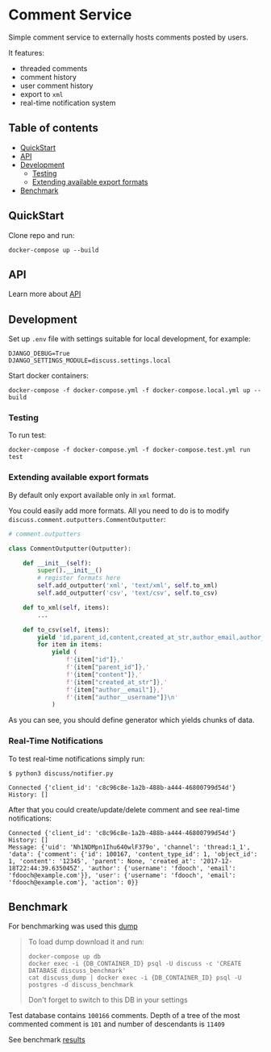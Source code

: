 # Comment Service

Simple comment service to externally hosts comments posted by users.

It features:
- threaded comments
- comment history
- user comment history
- export to `xml`
- real-time notification system


## Table of contents

* [QuickStart](#quickstart)
* [API](#api)
* [Development](#development)
  * [Testing](#testing)
  * [Extending available export formats](#extending-available-export-formats)
* [Benchmark](#benchmark)


## QuickStart

Clone repo and run:
```
docker-compose up --build
```


## API

Learn more about [API](docs/API.md)


## Development

Set up `.env` file with settings suitable for local development, for example:

```
DJANGO_DEBUG=True
DJANGO_SETTINGS_MODULE=discuss.settings.local
```

Start docker containers:
```
docker-compose -f docker-compose.yml -f docker-compose.local.yml up --build
```


### Testing

To run test:
```
docker-compose -f docker-compose.yml -f docker-compose.test.yml run test
```


### Extending available export formats

By default only export available only in `xml` format.

You could easily add more formats.
All you need to do is to modify `discuss.comment.outputters.CommentOutputter`:

```python
# comment.outputters

class CommentOutputter(Outputter):

    def __init__(self):
        super().__init__()
        # register formats here
        self.add_outputter('xml', 'text/xml', self.to_xml)
        self.add_outputter('csv', 'text/csv', self.to_csv)

    def to_xml(self, items):
        ...

    def to_csv(self, items):
        yield 'id,parent_id,content,created_at_str,author_email,author_username\n'
        for item in items:
            yield (
                f'{item["id"]},'
                f'{item["parent_id"]},'
                f'{item["content"]},'
                f'{item["created_at_str"]},'
                f'{item["author__email"]},'
                f'{item["author__username"]}\n'
            )

```

As you can see, you should define generator which yields chunks of data.


### Real-Time Notifications

To test real-time notifications simply run:
```
$ python3 discuss/notifier.py

Connected {'client_id': 'c8c96c8e-1a2b-488b-a444-46800799d54d'}
History: []
```

After that you could create/update/delete comment and see real-time notifications:
```
Connected {'client_id': 'c8c96c8e-1a2b-488b-a444-46800799d54d'}
History: []
Message: {'uid': 'Nh1NDMpn1Ihu640wlF379o', 'channel': 'thread:1_1', 'data': {'comment': {'id': 100167, 'content_type_id': 1, 'object_id': 1, 'content': '12345', 'parent': None, 'created_at': '2017-12-18T22:44:39.635045Z', 'author': {'username': 'fdooch', 'email': 'fdooch@example.com'}}, 'user': {'username': 'fdooch', 'email': 'fdooch@example.com'}, 'action': 0}}
```


## Benchmark

For benchmarking was used this [dump](https://yadi.sk/d/4CGWoVL23QjaoR)

> To load dump download it and run:
> ```
> docker-compose up db
> docker exec -i {DB_CONTAINER_ID} psql -U discuss -c 'CREATE DATABASE discuss_benchmark'
> cat discuss_dump | docker exec -i {DB_CONTAINER_ID} psql -U postgres -d discuss_benchmark
> ```
> Don't forget to switch to this DB in your settings

Test database contains `100166` comments.
Depth of a tree of the most commented comment is `101` and number of descendants is `11409`

See benchmark [results](docs/BENCHMARK.md)

